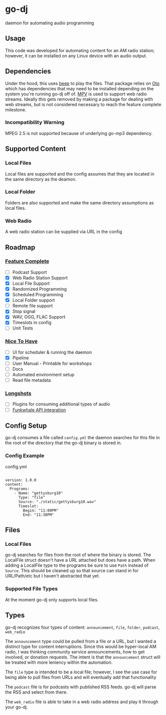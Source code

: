 # go-dj
daemon for automating audio programming 

## Usage
This code was developed for automating content for an AM radio station; however, it can be installed on any Linux device with an audio output.

## Dependencies
Under the hood, this uses [beep](https://github.com/faiface/beep) to play the files. That package relies on [Oto](https://github.com/hajimehoshi/oto)
which has dependencies that may need to be installed depending on the system you're running go-dj off of.
[MPV](mpv.io) is used to support web radio streams. Ideally this gets removed by making a package for dealing with web streams, but is not considered necessary to reach the feature complete milestone. 

### Incompatibility Warning
MPEG 2.5 is not supported because of underlying go-mp3 dependency.


## Supported Content

### Local Files
Local files are supported and the config assumes that they are located in the same directory as the deamon.

### Local Folder
Folders are also supported and make the same directory assumptions as local files.

### Web Radio 
A web radio station can be supplied via URL in the config

## Roadmap
### [Feature Complete](https://github.com/jmillerv/go-dj/issues?q=is%3Aopen+is%3Aissue+milestone%3A%22Feature+Complete%22)
- [ ] Podcast Support
- [x] Web Radio Station Support
- [x] Local File Support
- [x] Randomized Programming
- [x] Scheduled Programming
- [x] Local Folder support
- [ ] Remote file support
- [x] Stop signal
- [x] WAV, OGG, FLAC Support
- [x] Timeslots in config
- [ ] Unit Tests

### [Nice To Have](https://github.com/jmillerv/go-dj/milestone/2)
- [ ] UI for scheduler & running the daemon
- [x] Pipeline 
- [ ] User Manual - Printable for workshops
- [ ] Docs
- [ ] Automated environment setup
- [ ] Read file metadata 

### [Longshots](https://github.com/jmillerv/go-dj/milestone/3)
- [ ] Plugins for consuming additional types of audio 
- [ ] [Funkwhale API integration](https://docs.funkwhale.audio/api.html)

## Config Setup

go-dj consumes a file called `config.yml` the daemon searches for this file in the root of the directory
that the go-dj binary is stored in.

### Config Example

config.yml
```

version: 1.0.0
content:
  Programs:
    - Name: "gettysburg10"
      Type: "file"
      Source: "./static/gettysburg10.wav"
      Timeslot:
        Begin: "11:00PM"
        End: "11:30PM"
```

## Files

### Local Files
go-dj searches for files from the root of where the binary is stored. The LocalFile struct doesn't have a URL attached
but does have a path. When adding a LocalFile type to the programs be sure to use `Path` instead of `Source`. This should
be cleaned up so that source can stand in for URL/Path/etc but I haven't abstracted that yet.

### Supported File Types
At the moment go-dj only supports local files.

## Types

go-dj recognizes four types of content: `announcement`, `file`, `folder`, `podcast`, `web_radio`

The `announcement` type could be pulled from a file or a URL, but I wanted a distinct type for content interruptions.
Since this would be hyper-local AM radio, I was thinking community service announcements, how to get involved, or donation requests.
The intent is that the `announcement` struct will be treated with more leniency within the automation.

The `file` type is intended to be a local file; however, I see the use case for being able to pull files from URLs and will
eventually add that functionality

The `podcast` file is for podcasts with published RSS feeds. go-dj will parse the RSS and select from there.

The `web_radio` file is able to take in a web radio address and play it through your go-dj.
